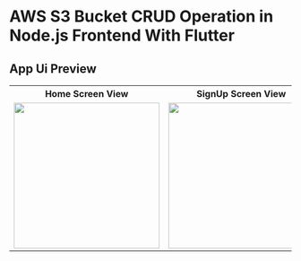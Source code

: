 # AWS S3 Bucket CRUD Operation in Node.js Frontend With Flutter

## App Ui Preview

<table>
  
  
<tr>                    
   <th> Home Screen View</th>
   <th> SignUp Screen View</th>
   <th> Home Screen View</th>
   <th> Home Screen View</th>
</tr>  
  
  
  
<tr>

<td>
  <img src="" width="260"/>
</td>

<td>
  <img src="" width="260"/>
</td>

<td>
  <img src="" width="260"/>
</td>
<td>
  <img src="" width="260"/>
</td>

</tr>

</table>
<!-- sudo service mongod start -->
